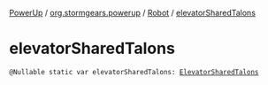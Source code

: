 [PowerUp](../../index.md) / [org.stormgears.powerup](../index.md) / [Robot](index.md) / [elevatorSharedTalons](./elevator-shared-talons.md)

# elevatorSharedTalons

`@Nullable static var elevatorSharedTalons: `[`ElevatorSharedTalons`](../../org.stormgears.powerup.subsystems.elevatorclimber/-elevator-shared-talons/index.md)